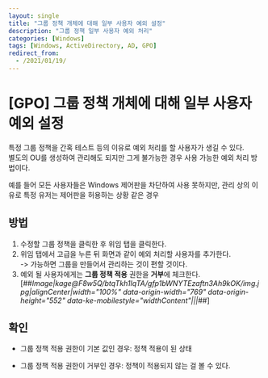 ```yaml
---
layout: single
title: "그룹 정책 개체에 대해 일부 사용자 예외 설정"
description: "그룹 정책 일부 사용자 예외 처리"
categories: [Windows]
tags: [Windows, ActiveDirectory, AD, GPO]
redirect_from:
  - /2021/01/19/
---
```

# [GPO] 그룹 정책 개체에 대해 일부 사용자 예외 설정
특정 그룹 정책을 간혹 테스트 등의 이유로 예외 처리를 할 사용자가 생길 수 있다.  
별도의 OU를 생성하여 관리해도 되지만 그게 불가능한 경우 사용 가능한 예외 처리 방법이다.

예를 들어 모든 사용자들은 Windows 제어판을 차단하여 사용 못하지만, 관리 상의 이유로 특정 유저는 제어판을 허용하는 상황 같은 경우

## 방법
1.  수정할 그룹 정책을 클릭한 후 위임 탭을 클릭한다.
2.  위임 탭에서 고급을 누른 뒤 화면과 같이 예외 처리할 사용자를 추가한다.  
    \-> 가능하면 그룹을 만들어서 관리하는 것이 편할 것이다.
3.  예외 될 사용자에게는 **그룹 정책 적용** 권한을 **거부**에 체크한다.  
    [##_Image|kage@F8w5Q/btqTkh1IqTA/gfp1bWNYTEzaftn3Ah9kOK/img.jpg|alignCenter|width="100%" data-origin-width="769" data-origin-height="552" data-ke-mobilestyle="widthContent"|||_##]

## 확인
-   그룹 정책 적용 권한이 기본 값인 경우: 정책 적용이 된 상태  

-   그룹 정책 적용 권한이 거부인 경우: 정책이 적용되지 않는 걸 볼 수 있다.  
